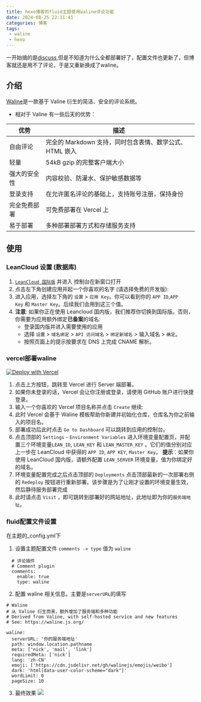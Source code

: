 ```yaml
---
title: hexo博客的fluid主题使用waline评论功能
date: 2024-08-25 22:11:41
categories: 博客
tags: 
 - waline
 - hexo
---
```

一开始搞的是[discuss](https://discuss.js.org/),但是不知道为什么全都部署好了，配置文件也更新了，但博客就还是用不了评论，于是又重新换成了waline。

## 介绍

[Waline](https://waline.js.org/)是一款基于 Valine 衍生的简洁、安全的评论系统。

- 相对于 Valine 有一些后天的优势：

| 优势     | 描述                                  |
| ------ | ----------------------------------- |
| 自由评论   | 完全的 Markdown 支持，同时包含表情、数学公式、HTML 嵌入 |
| 轻量     | 54kB gzip 的完整客户端大小                              |
| 强大的安全性 | 内容校验、防灌水、保护敏感数据等                     |
| 登录支持   | 在允许匿名评论的基础上，支持账号注册，保持身份          |
| 完全免费部署 | 可免费部署在 Vercel 上                               |
| 易于部署   | 多种部署部署方式和存储服务支持                           |
## 使用

###  LeanCloud 设置 (数据库)

1. [`LeanCloud 国际版`](https://console.leancloud.app/login?from=%2Fapps) 并进入 控制台在新窗口打开
2. 点击左下角创建应用并起一个你喜欢的名字 (请选择免费的开发版):
3. 进入应用，选择左下角的 `设置` > `应用 Key`。你可以看到你的 `APP ID`,`APP Key` 和 `Master Key`。后续我们会用到这三个值。
4. **注意**: 如果你正在使用 Leancloud 国内版，我们推荐你切换到国际版。否则，你需要为应用额外绑定**已备案**的域名:
	- 登录国内版并进入需要使用的应用
	- 选择 `设置` > `域名绑定` > `API 访问域名` > `绑定新域名` > 输入域名 > `确定`。
	- 按照页面上的提示按要求在 DNS 上完成 CNAME 解析。

### vercel部署waline

[![Deploy with Vercel](https://vercel.com/button)](https://vercel.com/import/project?template=https://github.com/walinejs/waline/tree/main/example)

1. 点击上方按钮，跳转至 Vercel 进行 Server 端部署。
2. 如果你未登录的话，Vercel 会让你注册或登录，请使用 GitHub 账户进行快捷登录。
3. 输入一个你喜欢的 Vercel 项目名称并点击 `Create` 继续:
4. 此时 Vercel 会基于 Waline 模板帮助你新建并初始化仓库，仓库名为你之前输入的项目名。
5. 部署成功后此时点击 `Go to Dashboard` 可以跳转到应用的控制台。
6. 点击顶部的 `Settings` - `Environment Variables` 进入环境变量配置页，并配置三个环境变量`LEAN_ID`, `LEAN_KEY` 和 `LEAN_MASTER_KEY` 。它们的值分别对应上一步在 LeanCloud 中获得的 `APP ID`, `APP KEY`, `Master Key`。
**提示**：如果你使用 LeanCloud 国内版，请额外配置 `LEAN_SERVER` 环境变量，值为你绑定好的域名。
7. 环境变量配置完成之后点击顶部的 `Deployments` 点击顶部最新的一次部署右侧的 `Redeploy` 按钮进行重新部署。该步骤是为了让刚才设置的环境变量生效，然后静待服务部署完成
8. 此时请点击 `Visit` ，即可跳转到部署好的网站地址，此地址即为你的`服务端地址`。


### fluid配置文件设置
在主题的_config.yml下
1. 设置主题配置文件 `comments -> type` 值为 `waline`
```
  # 评论插件
  # Comment plugin
  comments:
    enable: true
    type: waline
```
2. 配置 waline 相关信息。主要是`serverURL`的填写
```
# Waline
# 从 Valine 衍生而来，额外增加了服务端和多种功能
# Derived from Valine, with self-hosted service and new features
# See: https://waline.js.org/

waline:
  serverURL: '你的服务端地址'
  path: window.location.pathname
  meta: ['nick', 'mail', 'link']
  requiredMeta: ['nick']
  lang: 'zh-CN'
  emoji: ['https://cdn.jsdelivr.net/gh/walinejs/emojis/weibo']
  dark: 'html[data-user-color-scheme="dark"]'
  wordLimit: 0
  pageSize: 10
```
3. 最终效果
![](https://qiuniu.phlin.cn/bucket/202408252209585.png)